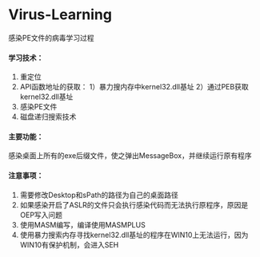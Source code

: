 # Virus-Learning
感染PE文件的病毒学习过程
#### 学习技术：
1. 重定位
2. API函数地址的获取：
1）暴力搜内存中kernel32.dll基址
2）通过PEB获取kernel32.dll基址
3. 感染PE文件
4. 磁盘递归搜索技术
#### 主要功能：
感染桌面上所有的exe后缀文件，使之弹出MessageBox，并继续运行原有程序
#### 注意事项：
1. 需要修改Desktop和sPath的路径为自己的桌面路径
2. 如果感染开启了ASLR的文件只会执行感染代码而无法执行原程序，原因是OEP写入问题
3. 使用MASM编写，编译使用MASMPLUS
4. 使用暴力搜索内存寻找kernel32.dll基址的程序在WIN10上无法运行，因为WIN10有保护机制，会进入SEH
